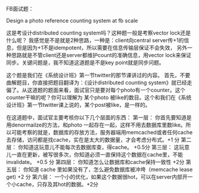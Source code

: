 FB面试题：

Design a photo reference counting system at fb scale

这是考设计distributed counting system吗？这种题一般是考察vector lock还是什么呢？
我感觉是不是就是2种思路，一种是：client向central server传+1的信息，但是因为+1不是idempotent，所以需要在信息传输层保证不会失效，
另外一种思路就是不管client还是server都维护count的准确信息，用vector lock来保证同步。关键问题是，我不知道这道题是不是key point就是同步问题。

这个题是我们在《系统设计班》第一节twitter的那节课讲过的内容。
首先，不要曲解题目，你直接把题目翻译为：《设计distributed counting system》就已经走偏了。从这道题的题面来看，面试官只是要对每个photo有一个counter。这个counter干嘛的呢？你可以理解为 某个photo 被like的数目。这个和我们在《系统设计班》第一节twitter课上说的，某个post被like，是一样的。

在这道题中，面试官主要考核你以下几个层面的东西：
第一层：
你首先要知道是用denormailze的方法，和photo 一起存在一起，这样不用去数据库里数like。所以可能考察的就是，数据库的存放方法，服务器端用memcached或者任何cache去存储，访问都是找cache，实在是太大的数据量，才会考虑分布式。+1 分
第二层：
你知道这玩意儿不能每次去数据库查，得cache。 +0.5分
第三层：
这玩意儿一直在更新，被写很多次，你知道必须一直保持这个数据在cache里，不能invalidate。 +0.5 分
第四层：
你知道怎么让数据库和cache保持一致性 +2分
第五层：
你知道 cache 里如果没有了，怎么避免数据库被冲垮（memcache lease get) +2 分
第六层：
一个小的优化，如果这个数据很hot，可以在server内部开一个小cache，只存及其hot的数据。+2分
